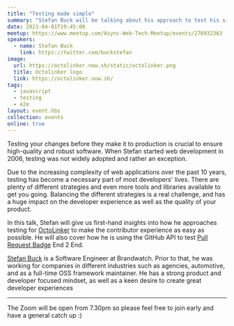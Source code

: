 ```yaml
---
title: "Testing made simple"
summary: "Stefan Buck will be talking about his approach to test his side projects and why it has to be simple."
date: 2021-04-01T19:45:00
meetup: https://www.meetup.com/Async-Web-Tech-Meetup/events/276932363
speakers:
  - name: Stefan Buck
    link: https://twitter.com/buckstefan
image:
  url: https://octolinker.now.sh/static/octolinker.png
  title: Octolinker logo
  link: https://octolinker.now.sh/
tags:
  - javascript
  - testing
  - e2e
layout: event.hbs
collection: events
online: true
---
```

Testing your changes before they make it to production is crucial to ensure high-quality and robust software. When Stefan started web development in 2006, testing was not widely adopted and rather an exception.

Due to the increasing complexity of web applications over the past 10 years, testing has become a necessary part of most developers' lives. There are plenty of different strategies and even more tools and libraries available to get you going. Balancing the different strategies is a real challenge, and has a huge impact on the developer experience as well as the quality of your product.

In this talk, Stefan will give us first-hand insights into how he approaches testing for [OctoLinker](https://octolinker.now.sh/) to make the contributor experience as easy as possible. He will also cover how he is using the GitHub API to test [Pull Request Badge](https://pullrequestbadge.com/) End 2 End.

[Stefan Buck](https://twitter.com/buckstefan) is a Software Engineer at Brandwatch. Prior to that, he was working for companies in different industries such as agencies, automotive, and as a full-time OSS framework maintainer. He has a strong product and developer focused mindset, as well as a keen desire to create great developer experiences

***

The Zoom will be open from 7.30pm so please feel free to join early and have a general catch up :)
